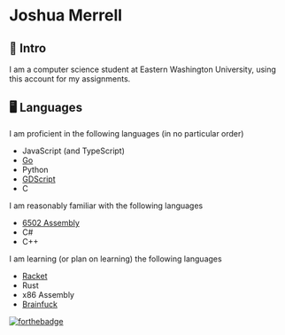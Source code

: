 # Joshua Merrell

## :wave: Intro
I am a computer science student at Eastern Washington University, using this account for my assignments.

## :desktop_computer: Languages
I am proficient in the following languages (in no particular order)
- JavaScript (and TypeScript)
- [Go](https://go.dev)
- Python
- [GDScript](https://godotengine.org)
- C

I am reasonably familiar with the following languages
- [6502 Assembly](https://skilldrick.github.io/easy6502/)
- C#
- C++

I am learning (or plan on learning) the following languages
- [Racket](https://racket-lang.org/)
- Rust
- x86 Assembly
- [Brainfuck](https://en.wikipedia.org/wiki/Brainfuck)

[![forthebadge](https://forthebadge.com/images/badges/fuck-it-ship-it.svg)](https://forthebadge.com)
